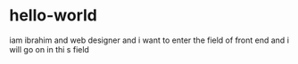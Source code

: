 # hello-world
 iam ibrahim and web designer and i want to enter the field of front end and i will go on in thi s field
